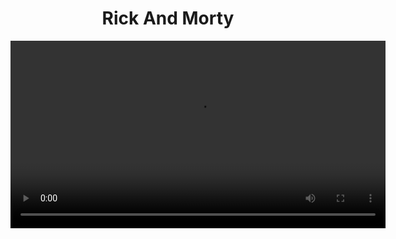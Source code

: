<h1 style="text-align: center;">Rick And Morty</h1>

<video src="https://nextrickandmortyapi.vercel.app/RickNMorty.webm" style="width:100%; min-width: 600px;" />
